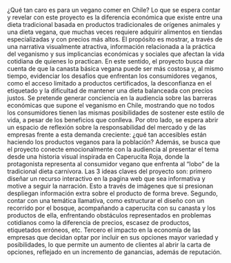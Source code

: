 ¿Qué tan caro es para un vegano comer en Chile?
Lo que se espera contar y revelar con este proyecto es la diferencia económica que existe entre una dieta tradicional basada en productos tradicionales de orígenes animales y una dieta vegana, que muchas veces requiere adquirir alimentos en tiendas especializadas y con precios más altos. El propósito es mostrar, a través de una narrativa visualmente atractiva, información relacionada a la práctica del veganismo y sus implicancias económicas y sociales que afectan la vida cotidiana de quienes lo practican. En este sentido, el proyecto busca dar cuenta de que la canasta básica vegana puede ser más costosa y, al mismo tiempo, evidenciar los desafíos que enfrentan los consumidores veganos, como el acceso limitado a productos certificados, la desconfianza en el etiquetado y la dificultad de mantener una dieta balanceada con precios justos.
Se pretende generar conciencia en la audiencia sobre las barreras económicas que supone el veganismo en Chile, mostrando que no todos los consumidores tienen las mismas posibilidades de sostener este estilo de vida, a pesar de los beneficios que conlleva. Por otro lado, se espera abrir un espacio de reflexión sobre la responsabilidad del mercado y de las empresas frente a esta demanda creciente: ¿qué tan accesibles están haciendo los productos veganos para la población? Además, se busca que el proyecto conecte emocionalmente con la audiencia al presentar el tema desde una historia visual inspirada en Caperucita Roja, donde la protagonista representa al consumidor vegano que enfrenta al “lobo” de la tradicional dieta carnívora.
Las 3 ideas claves del proyecto son: primero diseñar un recurso interactivo en la pagina web que sea informativa y motive a seguir la narración. Esto a través de imágenes que si presionan despliegan información extra sobre el producto de forma breve.
Segundo, contar con una temática llamativa, como estructurar el diseño con un recorrido por el bosque, acompañando a caperucita con su canasta y los productos de ella, enfrentando obstáculos representados en problemas cotidianos como la diferencia de precios, escasez de productos, etiquetados erróneos, etc. 
Tercero el impacto en la economía de las empresas que decidan optar por incluir en sus opciones mayor variedad y posibilidades, lo que permite un aumento de clientes al abrir la carta de opciones, reflejado en un incremento de ganancias, además de reputación.

